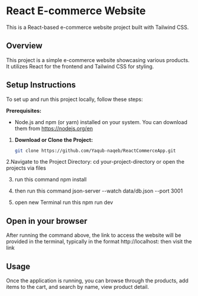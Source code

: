 # React E-commerce Website

This is a React-based e-commerce website project built with Tailwind CSS.

## Overview
This project is a simple e-commerce website showcasing various products. It utilizes React for the frontend and Tailwind CSS for styling.


## Setup Instructions
To set up and run this project locally, follow these steps:

**Prerequisites:**
- Node.js and npm (or yarn) installed on your system. You can download them from https://nodejs.org/en


1. **Download or Clone the Project:** 
   ```bash
   git clone https://github.com/Yaqub-naqeb/ReactCommerceApp.git

2.Navigate to the Project Directory: cd your-project-directory or open the projects via files

3. run this command npm install

4. then run this command json-server --watch data/db.json --port 3001

5. open new Terminal run this npm run dev

## Open in your browser
After running the command above, the link to access the website will be provided in the terminal, typically in the format http://localhost:<port number> then visit the link


## Usage
Once the application is running, you can browse through the products, add items to the cart, and search by name, view product detail.



